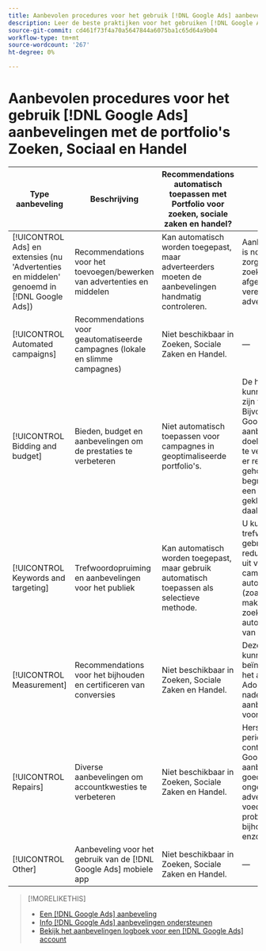```yaml
---
title: Aanbevolen procedures voor het gebruik [!DNL Google Ads] aanbevelingen met portefeuilles
description: Leer de beste praktijken voor het gebruiken [!DNL Google Ads] aanbevelingen voor uw portfolio's met zoekopdrachten, sociale zaken en handel.
source-git-commit: cd461f73f4a70a5647844a6075ba1c65d64a9b04
workflow-type: tm+mt
source-wordcount: '267'
ht-degree: 0%

---
```


# Aanbevolen procedures voor het gebruik [!DNL Google Ads] aanbevelingen met de portfolio&#39;s Zoeken, Sociaal en Handel

| Type aanbeveling | Beschrijving | Recommendations automatisch toepassen met Portfolio voor zoeken, sociale zaken en handel? | Opmerkingen |
|--- |--- |--- |--- |
| [!UICONTROL Ads] en extensies (nu &#39;Advertenties en middelen&#39; genoemd in [!DNL Google Ads]) | Recommendations voor het toevoegen/bewerken van advertenties en middelen | Kan automatisch worden toegepast, maar adverteerders moeten de aanbevelingen handmatig controleren. | Aanbevelingen evalueren is nodig om ervoor te zorgen dat responsieve zoekopdrachten worden afgestemd op de vereisten van adverteerders. |
| [!UICONTROL Automated campaigns] | Recommendations voor geautomatiseerde campagnes (lokale en slimme campagnes) | Niet beschikbaar in Zoeken, Sociale Zaken en Handel. | — |
| [!UICONTROL Bidding and budget] | Bieden, budget en aanbevelingen om de prestaties te verbeteren | Niet automatisch toepassen voor campagnes in geoptimaliseerde portfolio&#39;s. | De huidige aanbevelingen kunnen eendimensionaal zijn voor uw doeleinden. Bijvoorbeeld: [!DNL Google Ads] Het verdient aanbeveling om de doelstelling voor de CPA te verhogen, zonder dat er rekening wordt gehouden met de begroting, wanneer op een campagne wordt geklikt dat de begroting daalt. |
| [!UICONTROL Keywords and targeting] | Trefwoordopruiming en aanbevelingen voor het publiek | Kan automatisch worden toegepast, maar gebruik automatisch toepassen als selectieve methode. | U kunt trefwoordopruiming gebruiken en redundanties verwijderen uit verschillende campagnes, maar verdere automatisering vermijden (zoals het automatisch maken van dynamische zoekopdrachten of het automatisch uitbreiden van soorten publiek). |
| [!UICONTROL Measurement] | Recommendations voor het bijhouden en certificeren van conversies | Niet beschikbaar in Zoeken, Sociale Zaken en Handel. | Deze aanbevelingen kunnen de prestaties beïnvloeden. Raadpleeg het accountteam van Adobe om de voor- en nadelen van een aanbeveling te bespreken voordat u deze toepast. |
| [!UICONTROL Repairs] | Diverse aanbevelingen om accountkwesties te verbeteren | Niet beschikbaar in Zoeken, Sociale Zaken en Handel. | Herstellingsaanbevelingen periodiek handmatig controleren binnen [!DNL Google Ads]. Dit soort aanbevelingen is een goede manier om ongeautoriseerde advertenties, voederproblemen, problemen bij het bijhouden van gegevens enzovoort te identificeren. |
| [!UICONTROL Other] | Aanbeveling voor het gebruik van de [!DNL Google Ads] mobiele app | Niet beschikbaar in Zoeken, Sociale Zaken en Handel. | — |

>[!MORELIKETHIS]
>
>* [Een [!DNL Google Ads] aanbeveling](google-recommendation-apply-dismiss.md)
>* [Info [!DNL Google Ads] aanbevelingen ondersteunen](google-recommendation-support.md)
>* [Bekijk het aanbevelingen logboek voor een [!DNL Google Ads] account](google-recommendation-view-log.md)

